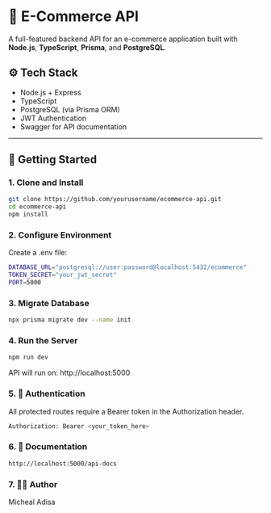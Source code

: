 # 🛒 E-Commerce API

A full-featured backend API for an e-commerce application built with **Node.js**, **TypeScript**, **Prisma**, and **PostgreSQL**.

## ⚙️ Tech Stack

- Node.js + Express
- TypeScript
- PostgreSQL (via Prisma ORM)
- JWT Authentication
- Swagger for API documentation

---

## 🚀 Getting Started

### 1. Clone and Install

```bash
git clone https://github.com/yourusername/ecommerce-api.git
cd ecommerce-api
npm install
```
### 2. Configure Environment

Create a .env file:
```bash
DATABASE_URL="postgresql://user:password@localhost:5432/ecommerce"
TOKEN_SECRET="your_jwt_secret"
PORT=5000
```

### 3. Migrate Database

```bash
npx prisma migrate dev --name init
```

### 4. Run the Server

```bash
npm run dev
```

API will run on: http://localhost:5000

### 5. 🔐 Authentication
All protected routes require a Bearer token in the Authorization header.
```bash
Authorization: Bearer <your_token_here>
```

### 6. 📘 Documentation
```bash
http://localhost:5000/api-docs
```

### 7. 🧑‍💻 Author
Micheal Adisa